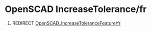 # OpenSCAD IncreaseTolerance/fr
1.  REDIRECT [OpenSCAD\_IncreaseToleranceFeature/fr](OpenSCAD_IncreaseToleranceFeature/fr.md)
